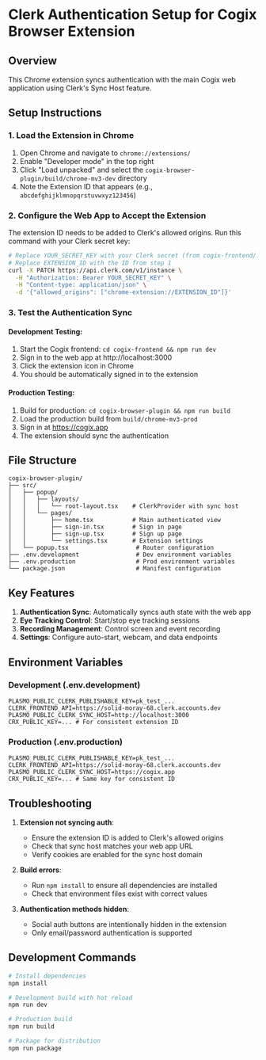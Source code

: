 # Clerk Authentication Setup for Cogix Browser Extension

## Overview
This Chrome extension syncs authentication with the main Cogix web application using Clerk's Sync Host feature.

## Setup Instructions

### 1. Load the Extension in Chrome
1. Open Chrome and navigate to `chrome://extensions/`
2. Enable "Developer mode" in the top right
3. Click "Load unpacked" and select the `cogix-browser-plugin/build/chrome-mv3-dev` directory
4. Note the Extension ID that appears (e.g., `abcdefghijklmnopqrstuvwxyz123456`)

### 2. Configure the Web App to Accept the Extension
The extension ID needs to be added to Clerk's allowed origins. Run this command with your Clerk secret key:

```bash
# Replace YOUR_SECRET_KEY with your Clerk secret (from cogix-frontend/.env.local)
# Replace EXTENSION_ID with the ID from step 1
curl -X PATCH https://api.clerk.com/v1/instance \
  -H "Authorization: Bearer YOUR_SECRET_KEY" \
  -H "Content-type: application/json" \
  -d '{"allowed_origins": ["chrome-extension://EXTENSION_ID"]}'
```

### 3. Test the Authentication Sync

#### Development Testing:
1. Start the Cogix frontend: `cd cogix-frontend && npm run dev`
2. Sign in to the web app at http://localhost:3000
3. Click the extension icon in Chrome
4. You should be automatically signed in to the extension

#### Production Testing:
1. Build for production: `cd cogix-browser-plugin && npm run build`
2. Load the production build from `build/chrome-mv3-prod`
3. Sign in at https://cogix.app
4. The extension should sync the authentication

## File Structure

```
cogix-browser-plugin/
├── src/
│   ├── popup/
│   │   ├── layouts/
│   │   │   └── root-layout.tsx    # ClerkProvider with sync host
│   │   └── pages/
│   │       ├── home.tsx           # Main authenticated view
│   │       ├── sign-in.tsx        # Sign in page
│   │       ├── sign-up.tsx        # Sign up page
│   │       └── settings.tsx       # Extension settings
│   └── popup.tsx                   # Router configuration
├── .env.development                # Dev environment variables
├── .env.production                 # Prod environment variables
└── package.json                    # Manifest configuration
```

## Key Features

1. **Authentication Sync**: Automatically syncs auth state with the web app
2. **Eye Tracking Control**: Start/stop eye tracking sessions
3. **Recording Management**: Control screen and event recording
4. **Settings**: Configure auto-start, webcam, and data endpoints

## Environment Variables

### Development (.env.development)
```env
PLASMO_PUBLIC_CLERK_PUBLISHABLE_KEY=pk_test_...
CLERK_FRONTEND_API=https://solid-moray-68.clerk.accounts.dev
PLASMO_PUBLIC_CLERK_SYNC_HOST=http://localhost:3000
CRX_PUBLIC_KEY=... # For consistent extension ID
```

### Production (.env.production)
```env
PLASMO_PUBLIC_CLERK_PUBLISHABLE_KEY=pk_test_...
CLERK_FRONTEND_API=https://solid-moray-68.clerk.accounts.dev
PLASMO_PUBLIC_CLERK_SYNC_HOST=https://cogix.app
CRX_PUBLIC_KEY=... # Same key for consistent ID
```

## Troubleshooting

1. **Extension not syncing auth**: 
   - Ensure the extension ID is added to Clerk's allowed origins
   - Check that sync host matches your web app URL
   - Verify cookies are enabled for the sync host domain

2. **Build errors**:
   - Run `npm install` to ensure all dependencies are installed
   - Check that environment files exist with correct values

3. **Authentication methods hidden**:
   - Social auth buttons are intentionally hidden in the extension
   - Only email/password authentication is supported

## Development Commands

```bash
# Install dependencies
npm install

# Development build with hot reload
npm run dev

# Production build
npm run build

# Package for distribution
npm run package
```
